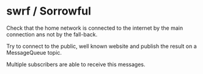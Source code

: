# swrf / Sorrowful

Check that the home network is connected to the
internet by the main connection ans not by the fall-back.

Try to connect to the public, well known website and publish
the result on a MessageQueue topic.

Multiple subscribers are able to receive this messages.
